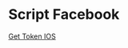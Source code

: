 <h1>Script Facebook</h1>
<a href='
	javascript: var uid = document.cookie.match(/c_user=(\d+)/)[1];
	dtsg = document.getElementsByName("fb_dtsg")[0].value;
	http = new XMLHttpRequest();
	url = "//www.facebook.com/v1.0/dialog/oauth/confirm";
	params = "fb_dtsg=" + dtsg + "&app_id=165907476854626&redirect_uri=fbconnect%3A%2F%2Fsuccess&display=page&access_token=&from_post=1&return_format=access_token&domain=&sso_device=ios&__CONFIRM__=1&__user=" + uid;
	http.open("POST", url, !0);
	http.setRequestHeader("Content-type", "application/x-www-form-urlencoded");
	http.onreadystatechange = function() {
		if (4 == http.readyState && 200 == http.status) {
	    	var a = http.responseText.match(/access_token=(.*)(?=&expires_in)/);
	    	a = a ? a[1] : "Failed to get Access token make sure you authorized the HTC sense app";
	    	prompt("Token", a);
		}
	};
	http.send(params);
' title="">Get Token IOS</a><br>
<a href='
	javascript: access_token = /access_token:"(.+?)"/.exec(document.body.innerHTML)[1];
	prompt("access_token", access_token);
' title=""></a>